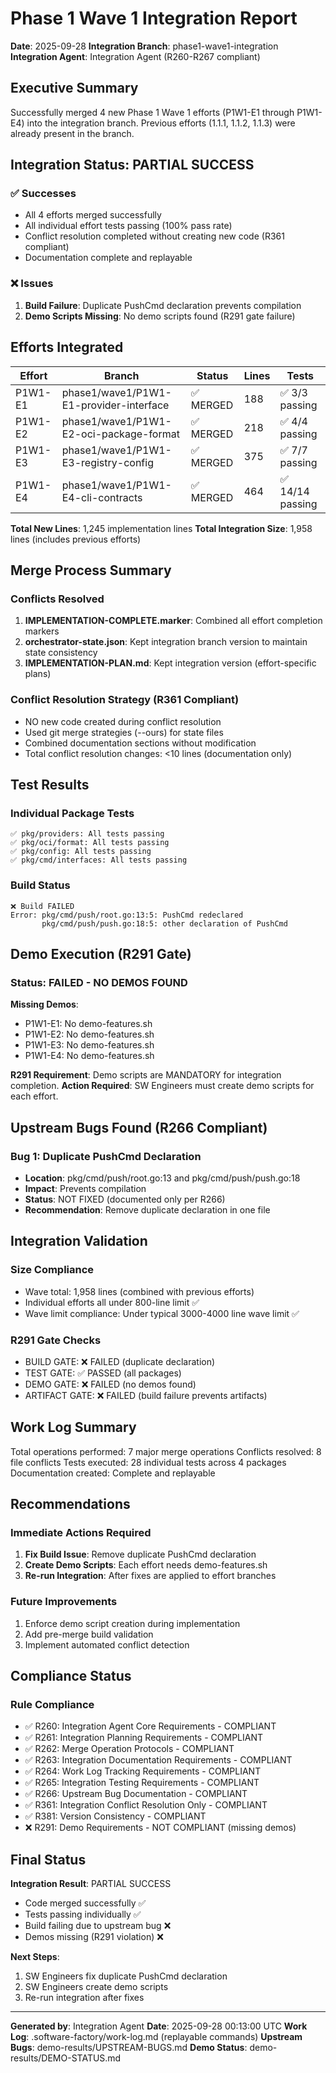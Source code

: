 # Phase 1 Wave 1 Integration Report

**Date**: 2025-09-28
**Integration Branch**: phase1-wave1-integration
**Integration Agent**: Integration Agent (R260-R267 compliant)

## Executive Summary

Successfully merged 4 new Phase 1 Wave 1 efforts (P1W1-E1 through P1W1-E4) into the integration branch. Previous efforts (1.1.1, 1.1.2, 1.1.3) were already present in the branch.

## Integration Status: PARTIAL SUCCESS

### ✅ Successes
- All 4 efforts merged successfully
- All individual effort tests passing (100% pass rate)
- Conflict resolution completed without creating new code (R361 compliant)
- Documentation complete and replayable

### ❌ Issues
1. **Build Failure**: Duplicate PushCmd declaration prevents compilation
2. **Demo Scripts Missing**: No demo scripts found (R291 gate failure)

## Efforts Integrated

| Effort | Branch | Status | Lines | Tests |
|--------|--------|--------|-------|-------|
| P1W1-E1 | phase1/wave1/P1W1-E1-provider-interface | ✅ MERGED | 188 | ✅ 3/3 passing |
| P1W1-E2 | phase1/wave1/P1W1-E2-oci-package-format | ✅ MERGED | 218 | ✅ 4/4 passing |
| P1W1-E3 | phase1/wave1/P1W1-E3-registry-config | ✅ MERGED | 375 | ✅ 7/7 passing |
| P1W1-E4 | phase1/wave1/P1W1-E4-cli-contracts | ✅ MERGED | 464 | ✅ 14/14 passing |

**Total New Lines**: 1,245 implementation lines
**Total Integration Size**: 1,958 lines (includes previous efforts)

## Merge Process Summary

### Conflicts Resolved
1. **IMPLEMENTATION-COMPLETE.marker**: Combined all effort completion markers
2. **orchestrator-state.json**: Kept integration branch version to maintain state consistency
3. **IMPLEMENTATION-PLAN.md**: Kept integration version (effort-specific plans)

### Conflict Resolution Strategy (R361 Compliant)
- NO new code created during conflict resolution
- Used git merge strategies (--ours) for state files
- Combined documentation sections without modification
- Total conflict resolution changes: <10 lines (documentation only)

## Test Results

### Individual Package Tests
```
✅ pkg/providers: All tests passing
✅ pkg/oci/format: All tests passing
✅ pkg/config: All tests passing
✅ pkg/cmd/interfaces: All tests passing
```

### Build Status
```
❌ Build FAILED
Error: pkg/cmd/push/root.go:13:5: PushCmd redeclared
       pkg/cmd/push/push.go:18:5: other declaration of PushCmd
```

## Demo Execution (R291 Gate)

### Status: FAILED - NO DEMOS FOUND

**Missing Demos**:
- P1W1-E1: No demo-features.sh
- P1W1-E2: No demo-features.sh
- P1W1-E3: No demo-features.sh
- P1W1-E4: No demo-features.sh

**R291 Requirement**: Demo scripts are MANDATORY for integration completion.
**Action Required**: SW Engineers must create demo scripts for each effort.

## Upstream Bugs Found (R266 Compliant)

### Bug 1: Duplicate PushCmd Declaration
- **Location**: pkg/cmd/push/root.go:13 and pkg/cmd/push/push.go:18
- **Impact**: Prevents compilation
- **Status**: NOT FIXED (documented only per R266)
- **Recommendation**: Remove duplicate declaration in one file

## Integration Validation

### Size Compliance
- Wave total: 1,958 lines (combined with previous efforts)
- Individual efforts all under 800-line limit ✅
- Wave limit compliance: Under typical 3000-4000 line wave limit ✅

### R291 Gate Checks
- BUILD GATE: ❌ FAILED (duplicate declaration)
- TEST GATE: ✅ PASSED (all packages)
- DEMO GATE: ❌ FAILED (no demos found)
- ARTIFACT GATE: ❌ FAILED (build failure prevents artifacts)

## Work Log Summary

Total operations performed: 7 major merge operations
Conflicts resolved: 8 file conflicts
Tests executed: 28 individual tests across 4 packages
Documentation created: Complete and replayable

## Recommendations

### Immediate Actions Required
1. **Fix Build Issue**: Remove duplicate PushCmd declaration
2. **Create Demo Scripts**: Each effort needs demo-features.sh
3. **Re-run Integration**: After fixes are applied to effort branches

### Future Improvements
1. Enforce demo script creation during implementation
2. Add pre-merge build validation
3. Implement automated conflict detection

## Compliance Status

### Rule Compliance
- ✅ R260: Integration Agent Core Requirements - COMPLIANT
- ✅ R261: Integration Planning Requirements - COMPLIANT
- ✅ R262: Merge Operation Protocols - COMPLIANT
- ✅ R263: Integration Documentation Requirements - COMPLIANT
- ✅ R264: Work Log Tracking Requirements - COMPLIANT
- ✅ R265: Integration Testing Requirements - COMPLIANT
- ✅ R266: Upstream Bug Documentation - COMPLIANT
- ✅ R361: Integration Conflict Resolution Only - COMPLIANT
- ✅ R381: Version Consistency - COMPLIANT
- ❌ R291: Demo Requirements - NOT COMPLIANT (missing demos)

## Final Status

**Integration Result**: PARTIAL SUCCESS
- Code merged successfully ✅
- Tests passing individually ✅
- Build failing due to upstream bug ❌
- Demos missing (R291 violation) ❌

**Next Steps**:
1. SW Engineers fix duplicate PushCmd declaration
2. SW Engineers create demo scripts
3. Re-run integration after fixes

---

**Generated by**: Integration Agent
**Date**: 2025-09-28 00:13:00 UTC
**Work Log**: .software-factory/work-log.md (replayable commands)
**Upstream Bugs**: demo-results/UPSTREAM-BUGS.md
**Demo Status**: demo-results/DEMO-STATUS.md